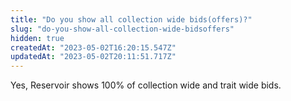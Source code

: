 ```yaml
---
title: "Do you show all collection wide bids(offers)?"
slug: "do-you-show-all-collection-wide-bidsoffers"
hidden: true
createdAt: "2023-05-02T16:20:15.547Z"
updatedAt: "2023-05-02T20:11:51.717Z"
---
```

Yes, Reservoir shows 100% of collection wide and trait wide bids.